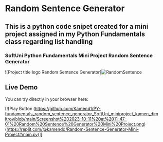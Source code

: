 # Random Sentence Generator
## This is a python code snipet created for a mini project assigned in my Python Fundamentals class regarding list handling
### SoftUni Python Fundamentals Mini Project Random Sentence Generator



![Project title logo Random Sentence Generator]![RandomSentence](https://github.com/Kamend1/PY-fundamentals_random_sentence_generator_SoftUni_miniproject_kamen_dimitrov/assets/142220912/be4c1d34-cbf1-4e26-ad57-0712e2dd3b91)



## Live Demo
You can try directly in your browser here:

[![Play Button (https://github.com/Kamend1/PY-fundamentals_random_sentence_generator_SoftUni_miniproject_kamen_dimitrov/blob/main/Screenshot%202023-10-11%20at%2011-47-01%20Random%20Sentence%20Generator%20Mini%20Project.png)(https://replit.com/@kamendd/Random-Sentence-Generator-Mini-Project#main.py)]]
